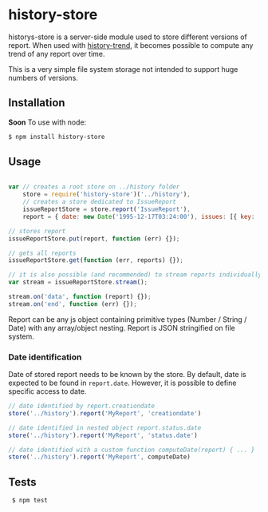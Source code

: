 history-store
=============
historys-store is a server-side module used to store different versions of report.
When used with [history-trend](https://github.com/Jean-Baptiste-Garcia/history-trend), it becomes possible to compute any trend of any report over time.

This is a very simple file system storage not intended to support huge numbers of versions.

Installation
------------

**Soon** To use with node:

```bash
$ npm install history-store
```

Usage
------------
```javascript

var // creates a root store on ../history folder
    store = require('history-store')('../history'),
    // creates a store dedicated to IssueReport
    issueReportStore = store.report('IssueReport'),
    report = { date: new Date('1995-12-17T03:24:00'), issues: [{ key: 'JIRA-123', status: 'New'}, { key: 'JIRA-456', status: 'In Progress'}]};

// stores report
issueReportStore.put(report, function (err) {});

// gets all reports
issueReportStore.get(function (err, reports) {});

// it is also possible (and recommended) to stream reports individually
var stream = issueReportStore.stream();

stream.on('data', function (report) {});
stream.on('end', function (err) {});

```
Report can be any js object containing primitive types (Number / String / Date) with any array/object nesting. Report is JSON stringified on file system.

### Date identification
Date of stored report needs to be known by the store. By default, date is expected to be found in ```report.date```. However, it is possible to define specific access to date.
```javascript
// date identified by report.creationdate
store('../history').report('MyReport', 'creationdate')

// date identified in nested object report.status.date
store('../history').report('MyReport', 'status.date')

// date identified with a custom function computeDate(report) { ... }
store('../history').report('MyReport', computeDate)

```

## Tests
```bash
 $ npm test
```